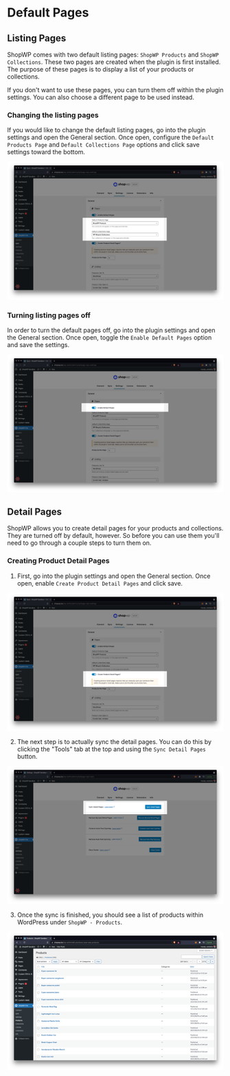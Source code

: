 # Default Pages

## Listing Pages

ShopWP comes with two default listing pages: `ShopWP Products` and `ShopWP Collections`. These two pages are created when the plugin is first installed. The purpose of these pages is to display a list of your products or collections.

If you don't want to use these pages, you can turn them off within the plugin settings. You can also choose a different page to be used instead.

### Changing the listing pages

If you would like to change the default listing pages, go into the plugin settings and open the General section. Once open, configure the `Default Products Page` and `Default Collections Page` options and click save settings toward the bottom.

![ShopWP changing listing pages](./assets/default-pages/listing-pages1.png)

### Turning listing pages off

In order to turn the default pages off, go into the plugin settings and open the General section. Once open, toggle the `Enable Default Pages` option and save the settings.

![ShopWP enabling product detail pages](./assets/default-pages/listing-pages2.png)

## Detail Pages

ShopWP allows you to create detail pages for your products and collections. They are turned off by default, however. So before you can use them you'll need to go through a couple steps to turn them on.

### Creating Product Detail Pages

1. First, go into the plugin settings and open the General section. Once open, enable `Create Product Detail Pages` and click save.

![ShopWP enabling product detail pages](./assets/default-pages/listing-pages3.png)

2. The next step is to actually sync the detail pages. You can do this by clicking the "Tools" tab at the top and using the `Sync Detail Pages` button.

![ShopWP enabling product detail pages](./assets/default-pages/listing-pages4.png)

3. Once the sync is finished, you should see a list of products within WordPress under `ShopWP - Products`.

![The ShopWP product posts](./assets/default-pages/listing-pages5.png)

